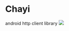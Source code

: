 # Chayi
android http client library
[![](https://jitpack.io/v/9978Rahimi/Chayi.svg)](https://jitpack.io/#9978Rahimi/Chayi)

